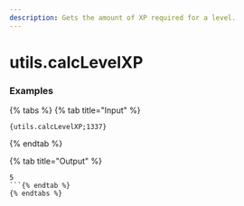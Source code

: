 ```yaml
---
description: Gets the amount of XP required for a level.
---
```


# utils.calcLevelXP <number>

### Examples

{% tabs %}
{% tab title="Input" %}
```text
{utils.calcLevelXP;1337}
```
{% endtab %}

{% tab title="Output" %}
```text
5
```{% endtab %}
{% endtabs %}